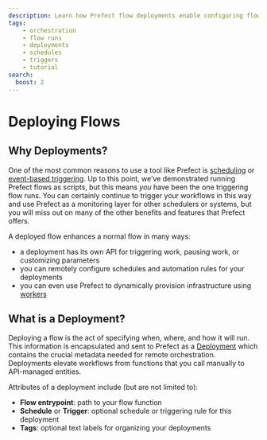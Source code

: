 ```yaml
---
description: Learn how Prefect flow deployments enable configuring flows for scheduled and remote execution.
tags:
    - orchestration
    - flow runs
    - deployments
    - schedules
    - triggers
    - tutorial
search:
  boost: 2
---
```

# Deploying Flows

## Why Deployments?

One of the most common reasons to use a tool like Prefect is [scheduling](/concepts/schedules) or [event-based triggering](/concepts/automations/). Up to this point, we’ve demonstrated running Prefect flows as scripts, but this means *you* have been the one triggering flow runs. You can certainly continue to trigger your workflows in this way and use Prefect as a monitoring layer for other schedulers or systems, but you will miss out on many of the other benefits and features that Prefect offers.

A deployed flow enhances a normal flow in many ways:

- a deployment has its own API for triggering work, pausing work, or customizing parameters
- you can remotely configure schedules and automation rules for your deployments
- you can even use Prefect to dynamically provision infrastructure using [workers](/tutorials/workers/)

## What is a Deployment?

Deploying a flow is the act of specifying when, where, and how it will run. This information is encapsulated and sent to Prefect as a [Deployment](/concepts/deployments/) which contains the crucial metadata needed for remote orchestration. Deployments elevate workflows from functions that you call manually to API-managed entities.

Attributes of a deployment include (but are not limited to):

- __Flow entrypoint__: path to your flow function 
- __Schedule__ or __Trigger__: optional schedule or triggering rule for this deployment
- __Tags__: optional text labels for organizing your deployments


